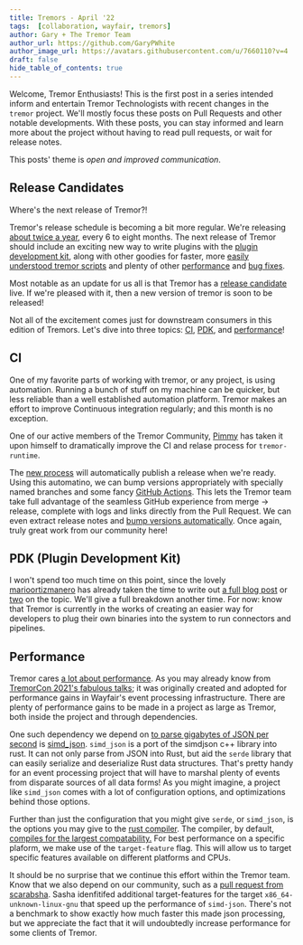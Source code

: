 ```yaml
---
title: Tremors - April '22
tags:  [collaboration, wayfair, tremors]
author: Gary + The Tremor Team
author_url: https://github.com/GaryPWhite
author_image_url: https://avatars.githubusercontent.com/u/7660110?v=4
draft: false
hide_table_of_contents: true
---
```


Welcome, Tremor Enthusiasts! This is the first post in a series intended inform and entertain Tremor Technologists with recent changes in the `tremor` project. We'll mostly focus these posts on Pull Requests and other notable developments. With these posts, you can stay informed and learn more about the project without having to read pull requests, or wait for release notes.

This posts' theme is _open and improved communication_.

## Release Candidates

Where's the next release of Tremor?!

Tremor's release schedule is becoming a bit more regular. We're releasing [about twice a year](https://github.com/tremor-rs/tremor-runtime/releases), every 6 to eight months. The next release of Tremor should include an exciting new way to write plugins with the [plugin development kit](https://github.com/tremor-rs/tremor-runtime/issues/791), along with other goodies for faster, more [easily understood tremor scripts](https://github.com/tremor-rs/tremor-runtime/pull/1571/files) and plenty of other [performance](https://github.com/tremor-rs/tremor-runtime/pull/1539) and [bug fixes](https://github.com/tremor-rs/tremor-runtime/pull/1537).

Most notable as an update for us all is that Tremor has a [release candidate](https://github.com/tremor-rs/tremor-runtime/releases/tag/v0.12.0-rc.1) live. If we're pleased with it, then a new version of tremor is soon to be released!

Not all of the excitement comes just for downstream consumers in this edition of Tremors. Let's dive into three topics: [CI](#ci), [PDK](#pdk-plugin-development-kit), and [performance](#performance)!

## CI

One of my favorite parts of working with tremor, or any project, is using automation. Running a bunch of stuff on my machine can be quicker, but less reliable than a well established automation platform. Tremor makes an effort to improve Continuous integration regularly; and this month is no exception.

One of our active members of the Tremor Community, [Pimmy](https://github.com/PrimalPimmy) has taken it upon himself to dramatically improve the CI and relase process for `tremor-runtime`.

The [new process](https://github.com/tremor-rs/tremor-runtime/pull/1545/files) will automatically publish a release when we're ready. Using this automatino, we can bump versions appropriately with specially named branches and some fancy [GitHub Actions](https://github.com/tremor-rs/tremor-runtime/runs/6026528631?check_suite_focus=true). This lets the Tremor team take full advantage of the seamless GitHub experience from merge -> release, complete with logs and links directly from the Pull Request. We can even extract release notes and [bump versions automatically](https://github.com/tremor-rs/tremor-runtime/pull/1563/files). Once again, truly great work from our community here!

## PDK (Plugin Development Kit)

I won't spend too much time on this point, since the lovely [marioortizmanero](https://github.com/marioortizmanero) has already taken the time to write out [a full blog post](https://nullderef.com/blog/plugin-abi-stable/) or [two](https://nullderef.com/blog/plugin-impl/) on the topic. We'll give a full breakdown another time. For now: know that Tremor is currently in the works of creating an easier way for developers to plug their own binaries into the system to run connectors and pipelines.

## Performance

Tremor cares [a lot about performance](https://www.tremor.rs/community/development/benchmarks/LogstashBenchmark). As you may already know from [TremorCon 2021's fabulous talks](https://www.youtube.com/watch?v=xsowS5hEKRg&list=PLNTN4J6tdf20vy14FVOazLTdou_8xyvfe&index=4); it was originally created and adopted for performance gains in Wayfair's event processing infrastructure. There are plenty of performance gains to be made in a project as large as Tremor, both inside the project and through dependencies.

One such dependency we depend on [to parse gigabytes of JSON per second](https://simdjson.org/) is [simd_json](https://docs.rs/simd-json/0.3.18/simd_json/index.html). `simd_json` is a port of the simdjson c++ library into rust. It can not only parse from JSON into Rust, but aid the `serde` library that can easily serialize and deserialize Rust data structures. That's pretty handy for an event processing project that will have to marshal plenty of events from disparate sources of all data forms! As you might imagine, a project like `simd_json` comes with a lot of configuration options, and optimizations behind those options.

Further than just the configuration that you might give `serde`, or `simd_json`, is the options you may give to the [rust compiler](https://github.com/simd-lite/simd-json/blob/main/.cargo/config). The compiler, by default, [compiles for the largest compatability.](https://docs.rs/simd-json/latest/simd_json/index.html) For best performance on a specific plaform, we make use of the `target-feature` flag. This will allow us to target specific features available on different platforms and CPUs.

It should be no surprise that we continue this effort within the Tremor team. Know that we also depend on our community, such as a [pull request from scarabsha](https://github.com/tremor-rs/tremor-runtime/pull/1522). Sasha idenfitifed additional target-features for the target `x86_64-unknown-linux-gnu` that speed up the performance of `simd-json`. There's not a benchmark to show exactly how much faster this made json processing, but we appreciate the fact that it will undoubtedly increase performance for some clients of Tremor.